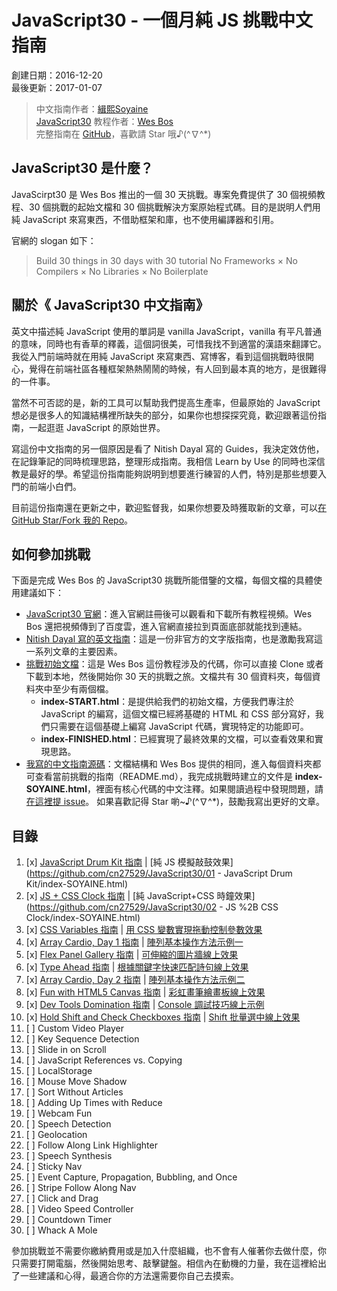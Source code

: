 # JavaScript30 - 一個月純 JS 挑戰中文指南

創建日期：2016-12-20  
最後更新：2017-01-07

> 中文指南作者：[緝熙Soyaine](https://github.com/soyaine)  
> [JavaScript30](https://javascript30.com) 教程作者：[Wes Bos](https://github.com/wesbos)    
> 完整指南在 [GitHub](https://github.com/cn27529/JavaScript30)，喜歡請 Star 哦♪(^∇^*)

## JavaScript30 是什麼？

JavaScirpt30 是 Wes Bos 推出的一個 30 天挑戰。專案免費提供了 30 個視頻教程、30 個挑戰的起始文檔和 30 個挑戰解決方案原始程式碼。目的是説明人們用純 JavaScript 來寫東西，不借助框架和庫，也不使用編譯器和引用。

官網的 slogan 如下：
> Build 30 things in 30 days with 30  tutorial
> No Frameworks × No Compilers × No Libraries × No Boilerplate

## 關於《 JavaScript30 中文指南》

英文中描述純 JavaScript 使用的單詞是 vanilla JavaScript，vanilla 有平凡普通的意味，同時也有香草的釋義，這個詞很美，可惜我找不到適當的漢語來翻譯它。我從入門前端時就在用純 JavaScript 來寫東西、寫博客，看到這個挑戰時很開心，覺得在前端社區各種框架熱熱鬧鬧的時候，有人回到最本真的地方，是很難得的一件事。

當然不可否認的是，新的工具可以幫助我們提高生產率，但最原始的 JavaScript 想必是很多人的知識結構裡所缺失的部分，如果你也想探探究竟，歡迎跟著這份指南，一起逛逛 JavaScript 的原始世界。

寫這份中文指南的另一個原因是看了 Nitish Dayal 寫的 Guides，我決定效仿他，在記錄筆記的同時梳理思路，整理形成指南。我相信 Learn by Use 的同時也深信教是最好的學。希望這份指南能夠説明到想要進行練習的人們，特別是那些想要入門的前端小白們。

目前這份指南還在更新之中，歡迎監督我，如果你想要及時獲取新的文章，可以[在 GitHub Star/Fork 我的 Repo](https://github.com/cn27529/JavaScript30)。

## 如何參加挑戰

下面是完成 Wes Bos 的 JavaScript30 挑戰所能借鑒的文檔，每個文檔的具體使用建議如下：

- [JavaScript30 官網](https://javascript30.com)：進入官網註冊後可以觀看和下載所有教程視頻。Wes Bos 還把視頻傳到了百度雲，進入官網直接拉到頁面底部就能找到連結。
- [Nitish Dayal 寫的英文指南](https://github.com/nitishdayal/JavaScript30/tree/master/exercises)：這是一份非官方的文字版指南，也是激勵我寫這一系列文章的主要因素。
- [挑戰初始文檔](https://github.com/wesbos/JavaScript30)：這是 Wes Bos 這份教程涉及的代碼，你可以直接 Clone 或者下載到本地，然後開始你 30 天的挑戰之旅。文檔共有 30 個資料夾，每個資料夾中至少有兩個檔。
    - **index-START.html**：是提供給我們的初始文檔，方便我們專注於 JavaScript 的編寫，這個文檔已經將基礎的 HTML 和 CSS 部分寫好，我們只需要在這個基礎上編寫 JavaScript 代碼，實現特定的功能即可。
    - **index-FINISHED.html**：已經實現了最終效果的文檔，可以查看效果和實現思路。
- [我寫的中文指南源碼](https://github.com/cn27529/JavaScript30)：文檔結構和 Wes Bos 提供的相同，進入每個資料夾都可查看當前挑戰的指南（README.md），我完成挑戰時建立的文件是 **index-SOYAINE.html**，裡面有核心代碼的中文注釋。如果閱讀過程中發現問題，請[在這裡提 issue](https://github.com/cn27529/JavaScript30/issues)。  如果喜歡記得 Star 喲~♪(^∇^*)，鼓勵我寫出更好的文章。

## 目錄

1. [x] [JavaScript Drum Kit  指南](https://github.com/cn27529/JavaScript30/tree/master/01%20-%20JavaScript%20Drum%20Kit) |  [純 JS 模擬敲鼓效果](https://github.com/cn27529/JavaScript30/01 - JavaScript Drum Kit/index-SOYAINE.html)
2. [x] [JS + CSS Clock 指南](https://github.com/cn27529/JavaScript30/tree/master/02%20-%20JS%20%2B%20CSS%20Clock) |  [純 JavaScript+CSS 時鐘效果](https://github.com/cn27529/JavaScript30/02 - JS %2B CSS Clock/index-SOYAINE.html)
3. [x] [CSS Variables 指南](https://github.com/cn27529/JavaScript30/tree/master/03%20-%20CSS%20%Variables) |  [用 CSS 變數實現拖動控制參數效果](https://github.com/cn27529/JavaScript30/03%20-%20CSS%20Variables/index-SOYAINE.html)
4. [x] [Array Cardio, Day 1 指南](https://github.com/cn27529/JavaScript30/tree/master/04%20-%20Array%20Cardio%20Day%201) | [陣列基本操作方法示例一](https://github.com/cn27529/JavaScript30/04%20-%20Array%20Cardio%20Day%201/index-SOYAINE.html)
5. [x] [Flex Panel Gallery 指南](https://github.com/cn27529/JavaScript30/blob/master/05%20-%20Flex%20Panel%20Gallery/README.md) | [可伸縮的圖片牆線上效果](https://github.com/cn27529/JavaScript30/05%20-%20Flex%20Panel%20Gallery/index-SOYAINE2.html)
6. [x] [Type Ahead 指南](https://github.com/cn27529/JavaScript30/blob/master/06%20-%20Type%20Ahead/README.md) |  [根據關鍵字快速匹配詩句線上效果](https://github.com/cn27529/JavaScript30/06%20-%20Type%20Ahead/index-SOYAINE.html)
7. [x] [Array Cardio, Day 2 指南](https://github.com/cn27529/JavaScript30/tree/master/07%20-%20Array%20Cardio%20Day%202) | [陣列基本操作方法示例二](https://github.com/cn27529/JavaScript30/07%20-%20Array%20Cardio%20Day%202/index-SOYAINE.html)
8. [x] [Fun with HTML5 Canvas 指南](https://github.com/cn27529/JavaScript30/tree/master/08%20-%20Fun%20with%20HTML5%20Canvas) | [彩虹畫筆繪畫板線上效果](https://github.com/cn27529/JavaScript30/08%20-%20Fun%20with%20HTML5%20Canvas/index-SOYAINE.html) 
9. [x] [Dev Tools Domination 指南](https://github.com/cn27529/JavaScript30/blob/master/09%20-%20Dev%20Tools%20Domination/README.md) | [Console 調試技巧線上示例](https://github.com/cn27529/JavaScript30/09%20-%20Dev%20Tools%20Domination/index-SOYAINE.html)
10. [x] [Hold Shift and Check Checkboxes 指南](https://github.com/cn27529/JavaScript30/blob/master/10%20-%20Hold%20Shift%20and%20Check%20Checkboxes/README.md) | [Shift 批量選中線上效果](https://github.com/cn27529/JavaScript30/10%20-%20Hold%20Shift%20and%20Check%20Checkboxes/index-SOYAINE.html)
11. [ ] Custom Video Player
12. [ ] Key Sequence Detection
13. [ ] Slide in on Scroll
14. [ ] JavaScript References vs. Copying
15. [ ] LocalStorage
16. [ ] Mouse Move Shadow
17. [ ] Sort Without Articles
18. [ ] Adding Up Times with Reduce
19. [ ] Webcam Fun
20. [ ] Speech Detection
21. [ ] Geolocation
22. [ ] Follow Along Link Highlighter
23. [ ] Speech Synthesis
24. [ ] Sticky Nav
25. [ ] Event Capture, Propagation, Bubbling, and Once
26. [ ] Stripe Follow Along Nav
27. [ ] Click and Drag
28. [ ] Video Speed Controller
29. [ ] Countdown Timer
30. [ ] Whack A Mole

參加挑戰並不需要你繳納費用或是加入什麼組織，也不會有人催著你去做什麼，你只需要打開電腦，然後開始思考、敲擊鍵盤。相信內在動機的力量，我在這裡給出了一些建議和心得，最適合你的方法還需要你自己去摸索。


